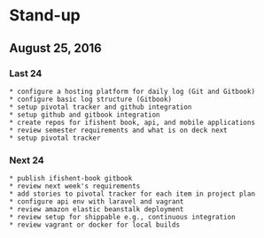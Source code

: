 # Stand-up
## August 25, 2016

### Last 24
    * configure a hosting platform for daily log (Git and Gitbook)
    * configure basic log structure (Gitbook)
    * setup pivotal tracker and github integration
    * setup github and gitbook integration
    * create repos for ifishent book, api, and mobile applications
    * review semester requirements and what is on deck next
    * setup pivotal tracker

### Next 24 
    * publish ifishent-book gitbook
    * review next week's requirements
    * add stories to pivotal tracker for each item in project plan
    * configure api env with laravel and vagrant
    * review amazon elastic beanstalk deployment 
    * review setup for shippable e.g., continuous integration
    * review vagrant or docker for local builds